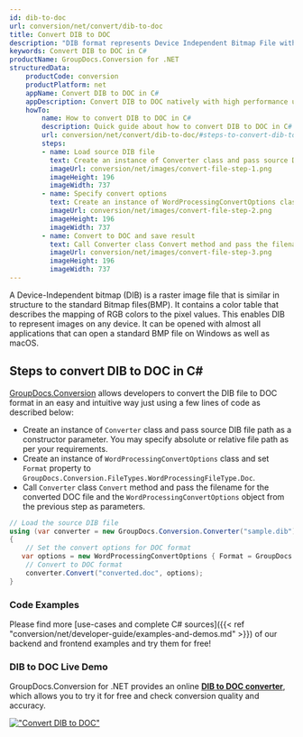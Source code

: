```yaml
---
id: dib-to-doc
url: conversion/net/convert/dib-to-doc
title: Convert DIB to DOC
description: "DIB format represents Device Independent Bitmap File with .dib extension. Learn how to convert DIB to DOC file programmatically in C# language using GroupDocs.Conversion for .NET library."
keywords: Convert DIB to DOC in C#
productName: GroupDocs.Conversion for .NET
structuredData:
    productCode: conversion
    productPlatform: net
    appName: Convert DIB to DOC in C#
    appDescription: Convert DIB to DOC natively with high performance using C# language and server side GroupDocs.Conversion for .NET APIs, without the use of any software like Microsoft or Open Office.
    howTo:
        name: How to convert DIB to DOC in C# 
        description: Quick guide about how to convert DIB to DOC in C# with high performance and accuracy.
        url: conversion/net/convert/dib-to-doc/#steps-to-convert-dib-to-doc-in-c
        steps:
        - name: Load source DIB file 
          text: Create an instance of Converter class and pass source DIB file path as a constructor parameter. You may specify absolute or relative file path as per your requirements. 
          imageUrl: conversion/net/images/convert-file-step-1.png
          imageHeight: 196
          imageWidth: 737
        - name: Specify convert options 
          text: Create an instance of WordProcessingConvertOptions class.
          imageUrl: conversion/net/images/convert-file-step-2.png
          imageHeight: 196
          imageWidth: 737
        - name: Convert to DOC and save result 
          text: Call Converter class Convert method and pass the filename for the converted HTML file and the WordProcessingConvertOptions object from the previous step as parameters.
          imageUrl: conversion/net/images/convert-file-step-3.png
          imageHeight: 196
          imageWidth: 737
---
```


A Device-Independent bitmap (DIB) is a raster image file that is similar in structure to the standard Bitmap files(BMP). It contains a color table that describes the mapping of RGB colors to the pixel values. This enables DIB to represent images on any device. It can be opened with almost all applications that can open a standard BMP file on Windows as well as macOS.

## Steps to convert DIB to DOC in C#

[GroupDocs.Conversion](https://products.groupdocs.com/conversion/net) allows developers to convert the DIB file to DOC format in an easy and intuitive way just using a few lines of code as described below:

* Create an instance of `Converter` class and pass source DIB file path as a constructor parameter. You may specify absolute or relative file path as per your requirements. 
* Create an instance of `WordProcessingConvertOptions` class and set `Format` property to `GroupDocs.Conversion.FileTypes.WordProcessingFileType.Doc`.
* Call `Converter` class `Convert` method and pass the filename for the converted DOC file and the `WordProcessingConvertOptions` object from the previous step as parameters.

```csharp
// Load the source DIB file
using (var converter = new GroupDocs.Conversion.Converter("sample.dib"))
{
    // Set the convert options for DOC format
   var options = new WordProcessingConvertOptions { Format = GroupDocs.Conversion.FileTypes.WordProcessingFileType.Doc };
    // Convert to DOC format
    converter.Convert("converted.doc", options);
}
```

### Code Examples

Please find more [use-cases and complete C# sources]({{< ref "conversion/net/developer-guide/examples-and-demos.md" >}}) of our backend and frontend examples and try them for free!

### DIB to DOC Live Demo

GroupDocs.Conversion for .NET provides an online [**DIB to DOC converter**](https://products.groupdocs.app/conversion/dib-to-doc), which allows you to try it for free and check conversion quality and accuracy.

[!["Convert DIB to DOC"](conversion/net/images/convert-to-doc/convert-dib-to-doc.png)](https://products.groupdocs.app/conversion/dib-to-doc)